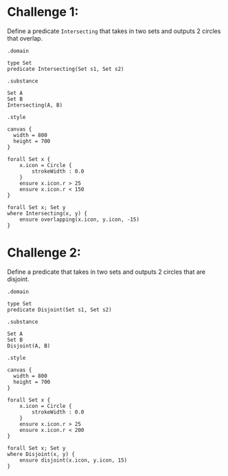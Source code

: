 # Challenge 1:

Define a predicate `Intersecting` that takes in two sets and outputs 2 circles that overlap.

`.domain`

```
type Set
predicate Intersecting(Set s1, Set s2)
```

`.substance`

```
Set A
Set B
Intersecting(A, B)
```

`.style`

```
canvas {
  width = 800
  height = 700
}

forall Set x {
    x.icon = Circle {
        strokeWidth : 0.0
    }
    ensure x.icon.r > 25
    ensure x.icon.r < 150
}

forall Set x; Set y
where Intersecting(x, y) {
    ensure overlapping(x.icon, y.icon, -15)
}
```

# Challenge 2:

Define a predicate that takes in two sets and outputs 2 circles that are disjoint.

`.domain`

```
type Set
predicate Disjoint(Set s1, Set s2)
```

`.substance`

```
Set A
Set B
Disjoint(A, B)
```

`.style`

```
canvas {
  width = 800
  height = 700
}

forall Set x {
    x.icon = Circle {
        strokeWidth : 0.0
    }
    ensure x.icon.r > 25
    ensure x.icon.r < 200
}

forall Set x; Set y
where Disjoint(x, y) {
    ensure disjoint(x.icon, y.icon, 15)
}
```
